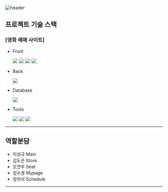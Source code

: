 ![header](https://capsule-render.vercel.app/api?type=soft&color=auto&height=100&section=header&text=Movie%20Ticket&fontSize=40)

## 프로젝트 기술 스택

### [영화 예매 사이트]

- Front

  <img src="https://img.shields.io/badge/react-61DAFB?style=flat-square&logo=react&logoColor=white&textColor=white" />
  <img src="https://img.shields.io/badge/tailwindcss-06B6D4?style=flat-square&logo=tailwindcss&logoColor=white" />
  <img src="https://img.shields.io/badge/mui-007FFF?style=flat-square&logo=mui&logoColor=white" />
  <img src="https://img.shields.io/badge/axios-5A29E4?style=flat-square&logo=axios&logoColor=white" />

- Back

  <img src="https://img.shields.io/badge/express-000000?style=flat-square&logo=express&logoColor=white" />

- Database

  <img src="https://img.shields.io/badge/mysql-4479A1?style=flat-square&logo=mysql&logoColor=white" />

- Tools

  <img src="https://img.shields.io/badge/dbeaver-382923?style=flat-square&logo=dbeaver&logoColor=white" />
  <img src="https://img.shields.io/badge/postman-FF6C37?style=flat-square&logo=postman&logoColor=white" />
  <img src="https://img.shields.io/badge/github-181717?style=flat-square&logo=github&logoColor=white" />

---

## 역할분담

- 이성규 Main
- 김도은 Store
- 오연우 Seat
- 임수경 Mypage
- 정의석 Schedule

---

